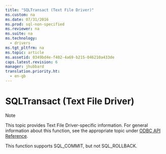 ```yaml
---
title: "SQLTransact (Text File Driver)"
ms.custom: na
ms.date: 07/31/2016
ms.prod: sql-non-specified
ms.reviewer: na
ms.suite: na
ms.technology: 
  - drivers
ms.tgt_pltfrm: na
ms.topic: article
ms.assetid: 0349bd4e-f402-4a69-b215-046210a433de
caps.latest.revision: 6
manager: jhubbard
translation.priority.ht: 
  - en-gb
---
```

# SQLTransact (Text File Driver)
> [!NOTE]  
>  This topic provides Text File Driver-specific information. For general information about this function, see the appropriate topic under [ODBC API Reference](../content/ODBC-API-Reference.md).  
  
 This function supports SQL_COMMIT, but not SQL_ROLLBACK.